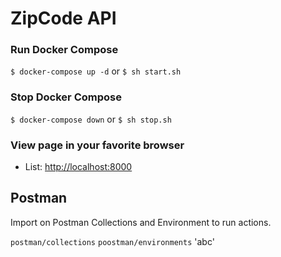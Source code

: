 # ZipCode API

### Run Docker Compose

`$ docker-compose up -d` or `$ sh start.sh` 

### Stop Docker Compose
`$ docker-compose down` or `$ sh stop.sh`

### View page in your favorite browser

* List: [http://localhost:8000](http://localhost:8000)

## Postman
Import on Postman Collections and Environment to run actions.

`postman/collections`
`poostman/environments`
'abc'
